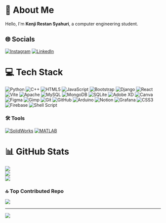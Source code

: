 # 💫 About Me
Hello, I'm **Kenji Restan Syahuri**, a computer engineering student.

## 🌐 Socials
[![Instagram](https://img.shields.io/badge/Instagram-%23E4405F.svg?logo=Instagram&logoColor=white)](https://instagram.com/kenjisyahuri_)
[![LinkedIn](https://img.shields.io/badge/LinkedIn-%230077B5.svg?logo=linkedin&logoColor=white)](https://linkedin.com/in/kenjirestansyahuri)

# 💻 Tech Stack
![Python](https://img.shields.io/badge/python-3670A0?style=flat-square&logo=python&logoColor=ffdd54) 
![C++](https://img.shields.io/badge/c++-%2300599C.svg?style=flat-square&logo=c%2B%2B&logoColor=white) 
![HTML5](https://img.shields.io/badge/html5-%23E34F26.svg?style=flat-square&logo=html5&logoColor=white) 
![JavaScript](https://img.shields.io/badge/javascript-%23323330.svg?style=flat-square&logo=javascript&logoColor=%23F7DF1E) 
![Bootstrap](https://img.shields.io/badge/bootstrap-%238511FA.svg?style=flat-square&logo=bootstrap&logoColor=white) 
![Django](https://img.shields.io/badge/django-%23092E20.svg?style=flat-square&logo=django&logoColor=white) 
![React](https://img.shields.io/badge/react-%2320232a.svg?style=flat-square&logo=react&logoColor=%2361DAFB) 
![Vite](https://img.shields.io/badge/vite-%23646CFF.svg?style=flat-square&logo=vite&logoColor=white) 
![Apache](https://img.shields.io/badge/apache-%23D42029.svg?style=flat-square&logo=apache&logoColor=white) 
![MySQL](https://img.shields.io/badge/mysql-4479A1.svg?style=flat-square&logo=mysql&logoColor=white) 
![MongoDB](https://img.shields.io/badge/MongoDB-%234ea94b.svg?style=flat-square&logo=mongodb&logoColor=white) 
![SQLite](https://img.shields.io/badge/sqlite-%2307405e.svg?style=flat-square&logo=sqlite&logoColor=white) 
![Adobe XD](https://img.shields.io/badge/Adobe%20XD-470137?style=flat-square&logo=Adobe%20XD&logoColor=#FF61F6) 
![Canva](https://img.shields.io/badge/Canva-%2300C4CC.svg?style=flat-square&logo=Canva&logoColor=white) 
![Figma](https://img.shields.io/badge/figma-%23F24E1E.svg?style=flat-square&logo=figma&logoColor=white) 
![Gimp](https://img.shields.io/badge/Gimp-657D8B?style=flat-square&logo=gimp&logoColor=FFFFFF) 
![Git](https://img.shields.io/badge/git-%23F05033.svg?style=flat-square&logo=git&logoColor=white) 
![GitHub](https://img.shields.io/badge/github-%23121011.svg?style=flat-square&logo=github&logoColor=white) 
![Arduino](https://img.shields.io/badge/-Arduino-00979D?style=flat-square&logo=Arduino&logoColor=white) 
![Notion](https://img.shields.io/badge/Notion-%23000000.svg?style=flat-square&logo=notion&logoColor=white) 
![Grafana](https://img.shields.io/badge/grafana-%23F46800.svg?style=flat-square&logo=grafana&logoColor=white) 
![CSS3](https://img.shields.io/badge/css3-%231572B6.svg?style=flat-square&logo=css3&logoColor=white) 
![Firebase](https://img.shields.io/badge/firebase-%23039BE5.svg?style=flat-square&logo=firebase) 
![Shell Script](https://img.shields.io/badge/shell_script-%23121011.svg?style=flat-square&logo=gnu-bash&logoColor=white)

### 🛠️ Tools
[![SolidWorks](https://img.shields.io/badge/SolidWorks-00A3E0?style=flat-square&logo=solidworks&logoColor=white)](https://www.cleanpng.com/png-computer-icons-solidworks-e-1541448/)
[![MATLAB](https://img.shields.io/badge/MATLAB-DA3B3A?style=flat-square&logo=MATLAB&logoColor=white)](https://www.pngwing.com/id/free-png-avhid)

# 📊 GitHub Stats
![](https://github-readme-stats.vercel.app/api?username=kenjirestansyahuri&theme=dark&hide_border=false&include_all_commits=false&count_private=false)<br/>
![](https://github-readme-streak-stats.herokuapp.com/?user=kenjirestansyahuri&theme=dark&hide_border=false)<br/>
![](https://github-readme-stats.vercel.app/api/top-langs/?username=kenjirestansyahuri&theme=dark&hide_border=false&include_all_commits=false&count_private=false&layout=compact)

### 🔝 Top Contributed Repo
![](https://github-contributor-stats.vercel.app/api?username=kenjirestansyahuri&limit=5&theme=dark&combine_all_yearly_contributions=true)

---
[![](https://visitcount.itsvg.in/api?id=kenjirestansyahuri&icon=0&color=0)](https://visitcount.itsvg.in)

<!-- Proudly created with GPRM ( https://gprm.itsvg.in ) -->
